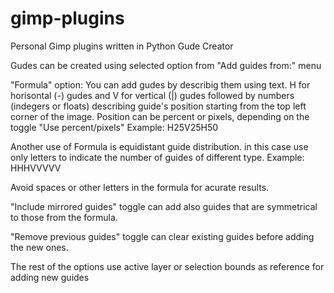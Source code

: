 # gimp-plugins
Personal Gimp plugins written in Python
Gude Creator

Gudes can be created using selected option from "Add guides from:" menu

"Formula" option:
You can add gudes by describig them using text.
H for horisontal (-) gudes and V for vertical (|) gudes followed by numbers (indegers or floats) describing guide's position starting from the top left corner of the image. Position can be percent or pixels, depending on the toggle "Use percent/pixels"
Example: H25V25H50

Another use of Formula is equidistant guide distribution.
in this case use only letters to indicate the number of guides of different type.
Example: HHHVVVVV

Avoid spaces or other letters in the formula for acurate results.

"Include mirrored guides" toggle can add also guides that are symmetrical to those from the formula.

"Remove previous guides" toggle can clear existing guides before adding the new ones.

The rest of the options use active layer or selection bounds as reference for adding new guides
